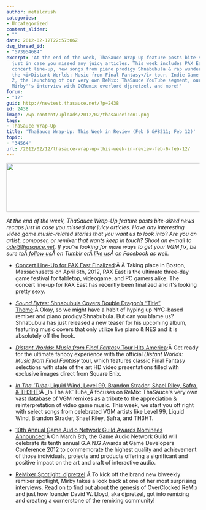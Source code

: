 ```yaml
---
author: metalcrush
categories:
- Uncategorized
content_slider:
- ""
date: 2012-02-12T22:57:06Z
dsq_thread_id:
- "573954684"
excerpt: 'At the end of the week, ThaSauce Wrap-Up feature posts bite-sized news recaps
  just in case you missed any juicy articles. This week includes PAX East''s finalized
  concert line-up, new songs from piano prodigy Shnabubula & rap wunderkind Random,
  the <i>Distant Worlds: Music from Final Fantasy</i> tour, Indie Game Music Bundle
  2, the launching of our very own ReMix: ThaSauce YouTube segment, our resident reviewer
  Mirby''s interview with OCRemix overlord djpretzel, and more!'
forum:
- "12"
guid: http://newtest.thasauce.net/?p=2438
id: 2438
image: /wp-content/uploads/2012/02/thasauceicon1.png
tags:
- ThaSauce Wrap-Up
title: 'ThaSauce Wrap-Up: This Week in Review (Feb 6 &#8211; Feb 12)'
topic:
- "34564"
url: /2012/02/12/thasauce-wrap-up-this-week-in-review-feb-6-feb-12/
---
```


[<img class="aligncenter size-full wp-image-2439" title="thasauceBanner" src="http://thasauce.net/wp-content/uploads/2012/02/thasauceBanner1.png" alt="" width="575" height="128" srcset="http://thasauce.net/wp-content/uploads/2012/02/thasauceBanner1.png 575w, http://thasauce.net/wp-content/uploads/2012/02/thasauceBanner1-300x66.png 300w, http://thasauce.net/wp-content/uploads/2012/02/thasauceBanner1-75x16.png 75w" sizes="(max-width: 575px) 100vw, 575px" />](http://thasauce.net/wp-content/uploads/2012/02/thasauceBanner1.png)

_At the end of the week, ThaSauce Wrap-Up feature posts bite-sized news recaps just in case you missed any juicy articles. Have any interesting video game music-related stories that you want us to look into? Are you an artist, composer, or remixer that wants keep in touch? Shoot an e-mail to ade@thasauce.net. If you're looking for more ways to get your VGM fix, be sure toÂ <a href="http://thasauce-game-remixes.tumblr.com/" rel="nofollow">follow us</a>Â on Tumblr orÂ <a href="https://www.facebook.com/thasauce.net" rel="nofollow">like us</a>Â on Facebook as well._

  * [Concert Line-Up for PAX East Finalized](http://thasauce.net/2012/02/06/concert-line-up-for-pax-east-finalized/):Â Â Taking place in Boston, Massachusetts on April 6th, 2012, PAX East is the ultimate three-day game festival for tabletop, videogame, and PC gamers alike. The concert line-up for PAX East has recently been finalized and it's looking pretty sexy.

  * [_Sound Bytes:_ Shnabubula Covers Double Dragon&#8217;s &#8220;Title&#8221; Theme](http://thasauce.net/2012/02/08/sound-bytes-shnabubula-covers-double-dragons-title-theme/):Â Okay, so we might have a habit of hyping up NYC-based remixer and piano prodigy Shnabubula. But can you blame us? Shnabubula has just released a new teaser for his upcoming album, featuring music covers that only utilize live piano & NES and it is absolutely off the hook.

  * [_Distant Worlds: Music from Final Fantasy_ Tour Hits America](http://thasauce.net/2012/02/08/distant-worlds-music-from-final-fantasy-tour-hits-north-america/):Â Get ready for the ultimate fanboy experience with the official _Distant Worlds: Music from Final Fantasy_ tour, which features classic Final Fantasy selections with state of the art HD video presentations filled with exclusive images direct from Square Enix.

  * [_In Tha &#8216;Tube:_ Liquid Wind, Level 99, Brandon Strader, Shael Riley, Safra, & TH3HT](http://thasauce.net/2012/02/11/in-tha-tube-liquid-wind-level-99-brandon-strader-shael-riley-safra-th3ht/):Â _In Tha â€˜Tube_Â focuses on ReMix: ThaSauce's very own vast database of VGM remixes as a tribute to the appreciation & reinterpretation of video game music. This week, we start you off right with select songs from celebrated VGM artists like Level 99, Liquid Wind, Brandon Strader, Shael Riley, Safra, and TH3HT.

  * [10th Annual Game Audio Network Guild Awards Nominees Announced](http://thasauce.net/2012/02/12/10th-annual-game-audio-network-guild-awards-nominees-announced/):Â On March 8th, the Game Audio Network Guild will celebrate its tenth annual G.A.N.G Awards at Game Developers Conference 2012 to commemorate the highest quality and achievement of those individuals, projects and products offering a significant and positive impact on the art and craft of interactive audio.

  * [ReMixer Spotlight: djpretzel](http://thasauce.net/2012/02/12/remixer-spotlight-djpretzel/):Â To kick off the brand new biweekly remixer spotlight, Mirby takes a look back at one of her most surprising interviews. Read on to find out about the genesis of OverClocked ReMix and just how founder David W. Lloyd, aka djpretzel, got into remixing and creating a cornerstone of the remixing community!